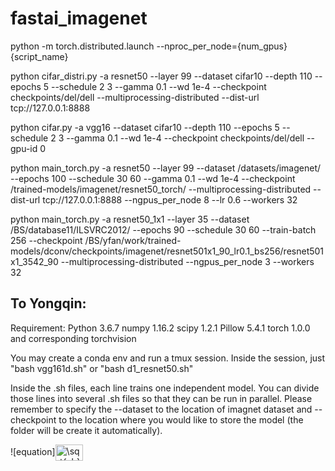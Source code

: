 # fastai_imagenet

python -m torch.distributed.launch --nproc_per_node={num_gpus} {script_name}

python cifar_distri.py -a resnet50 --layer 99 --dataset cifar10 --depth 110 --epochs 5 --schedule 2 3 --gamma 0.1 --wd 1e-4 --checkpoint checkpoints/del/dell --multiprocessing-distributed  --dist-url tcp://127.0.0.1:8888

python cifar.py -a vgg16 --dataset cifar10 --depth 110 --epochs 5 --schedule 2 3 --gamma 0.1 --wd 1e-4 --checkpoint checkpoints/del/dell --gpu-id 0

python main_torch.py -a resnet50 --layer 99 --dataset /datasets/imagenet/ --epochs 100 --schedule 30 60 --gamma 0.1 --wd 1e-4 --checkpoint /trained-models/imagenet/resnet50_torch/ --multiprocessing-distributed  --dist-url tcp://127.0.0.1:8888 --ngpus_per_node 8 --lr 0.6 --workers 32

python main_torch.py -a resnet50_1x1 --layer 35 --dataset /BS/database11/ILSVRC2012/ --epochs 90 --schedule 30 60 --train-batch 256 --checkpoint /BS/yfan/work/trained-models/dconv/checkpoints/imagenet/resnet501x1_90_lr0.1_bs256/resnet501x1_3542_90 --multiprocessing-distributed --ngpus_per_node 3 --workers 32

## To Yongqin:
Requirement:
Python 3.6.7
numpy 1.16.2
scipy 1.2.1
Pillow 5.4.1
torch 1.0.0 and corresponding torchvision

You may create a conda env and run a tmux session. Inside the session, just "bash vgg161d.sh" or "bash d1_resnet50.sh"

Inside the .sh files, each line trains one independent model. You can divide those lines into several .sh files so that they can be run in parallel. Please remember to specify the --dataset to the location of imagnet dataset and --checkpoint to the location where you would like to store the model (the folder will be create it automatically).


![equation]<img src="http://www.sciweavers.org/tex2img.php?eq=%20%5Csqrt%7Bab%7D%20&bc=White&fc=Black&im=jpg&fs=12&ff=arev&edit=0" align="center" border="0" alt=" \sqrt{ab} " width="44" height="26" />
